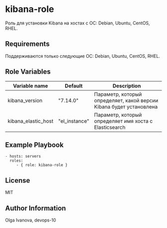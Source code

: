 kibana-role
=========

Роль для установки Kibana на хостах с ОС: Debian, Ubuntu, CentOS, RHEL.

Requirements
------------

Поддерживаются только следующие ОС: Debian, Ubuntu, CentOS, RHEL.

Role Variables
--------------

| Variable name | Default | Description |
|-----------------------|----------|-------------------------|
| kibana_version | "7.14.0" | Параметр, который определяет, какой версии Kibana будет установлена |
| kibana_elastic_host | "el_instance" | Параметр, который определяет имя хоста с Elasticsearch |

Example Playbook
----------------

    - hosts: servers
      roles:
         - { role: kibana-role }

License
-------

MIT

Author Information
------------------

Olga Ivanova, devops-10
